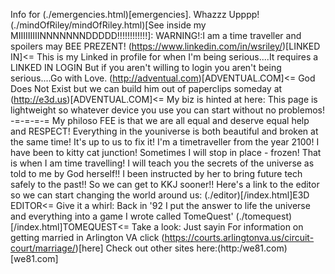Info for (./emergencies.html)[emergencies].
Whazzz Upppp!
(./mindOfRiley/mindOfRiley.html)[See inside my MIIIIIIIIINNNNNNNDDDDD!!!!!!!!!!!!]: WARNING!:I am a time traveller and spoilers may BEE PREZENT!
(https://www.linkedin.com/in/wsriley/)[LINKED IN]<= This is my Linked in profile for when I'm being serious....It requires a LINKED IN LOGIN But if you aren't willing to login you aren't being serious....Go with Love.
(http://adventual.com)[ADVENTUAL.COM]<= God Does Not Exist but we can build him out of paperclips someday at (http://e3d.us)[ADVENTUAL.COM]<= My biz is hinted at here:
This page is lightweight so whatever device you use you can start without no problemos!
-=-=-=-=
My philoso FEE is that we are all equal and deserve equal help and RESPECT!
Everything in the youniverse is both beautiful and broken at the same time!
It's up to us to fix it!
I'm a timetraveller from the year 2100!
I have been to kitty cat junction!
Sometimes I will stop in place - frozen!
That is when I am time travelling!
I will teach you the secrets of the universe as told to me by God herself!!
I been instructed by her to bring future tech safely to the past!!
So we can get to KKJ sooner!!
Here's a link to the editor so we can start changing the world around us:
(./editor)[/index.html]E3D EDITOR<= Give it a whirl:
Back in '92 I put the answer to life the universe and everything into a game I wrote called TomeQuest'
(./tomequest)[/index.html]TOMEQUEST<= Take a look:
Just sayin
For information on getting married in Arlington VA click
(https://courts.arlingtonva.us/circuit-court/marriage/)[here]
Check out other sites here:(http:/we81.com)[we81.com]

